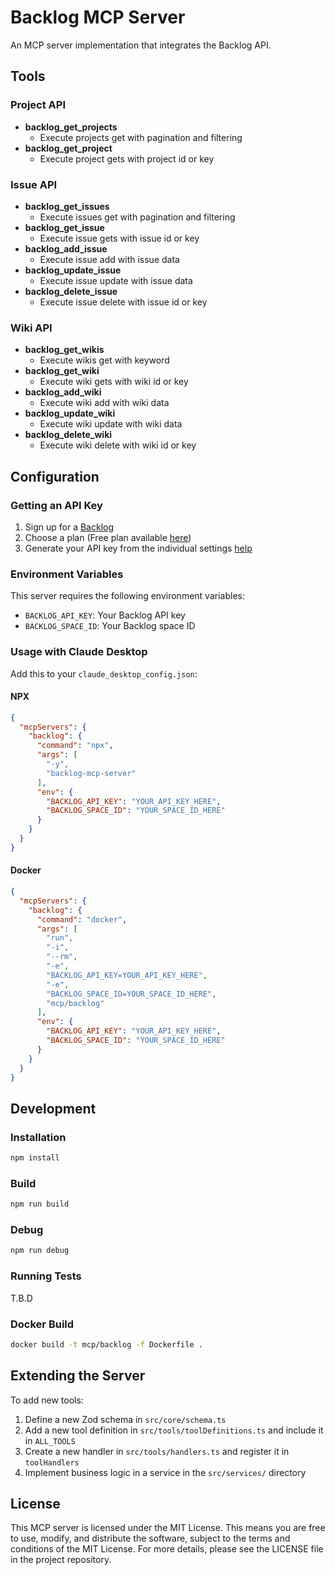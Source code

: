 # Backlog MCP Server

An MCP server implementation that integrates the Backlog API.

## Tools

### Project API

- **backlog_get_projects**
  - Execute projects get with pagination and filtering
- **backlog_get_project**
  - Execute project gets with project id or key

### Issue API

- **backlog_get_issues**
  - Execute issues get with pagination and filtering
- **backlog_get_issue**
  - Execute issue gets with issue id or key
- **backlog_add_issue**
  - Execute issue add with issue data
- **backlog_update_issue**
  - Execute issue update with issue data
- **backlog_delete_issue**
  - Execute issue delete with issue id or key

### Wiki API

- **backlog_get_wikis**
  - Execute wikis get with keyword
- **backlog_get_wiki**
  - Execute wiki gets with wiki id or key
- **backlog_add_wiki**
  - Execute wiki add with wiki data
- **backlog_update_wiki**
  - Execute wiki update with wiki data
- **backlog_delete_wiki**
  - Execute wiki delete with wiki id or key

## Configuration

### Getting an API Key

1. Sign up for a [Backlog](https://backlog.com)
2. Choose a plan (Free plan available [here](https://registerjp.backlog.com/trial/with-new-account/plan/11))
3. Generate your API key from the individual settings [help](https://support-ja.backlog.com/hc/ja/articles/360035641754-API%E3%81%AE%E8%A8%AD%E5%AE%9A)

### Environment Variables

This server requires the following environment variables:

- `BACKLOG_API_KEY`: Your Backlog API key
- `BACKLOG_SPACE_ID`: Your Backlog space ID

### Usage with Claude Desktop

Add this to your `claude_desktop_config.json`:

#### NPX

```json
{
  "mcpServers": {
    "backlog": {
      "command": "npx",
      "args": [
        "-y",
        "backlog-mcp-server"
      ],
      "env": {
        "BACKLOG_API_KEY": "YOUR_API_KEY_HERE",
        "BACKLOG_SPACE_ID": "YOUR_SPACE_ID_HERE"
      }
    }
  }
}
```

#### Docker

```json
{
  "mcpServers": {
    "backlog": {
      "command": "docker",
      "args": [
        "run",
        "-i",
        "--rm",
        "-e",
        "BACKLOG_API_KEY=YOUR_API_KEY_HERE",
        "-e",
        "BACKLOG_SPACE_ID=YOUR_SPACE_ID_HERE",
        "mcp/backlog"
      ],
      "env": {
        "BACKLOG_API_KEY": "YOUR_API_KEY_HERE",
        "BACKLOG_SPACE_ID": "YOUR_SPACE_ID_HERE"
      }
    }
  }
}
```

## Development

### Installation

```bash
npm install
```

### Build

```bash
npm run build
```

### Debug

```bash
npm run debug
```

### Running Tests

T.B.D

### Docker Build

```bash
docker build -t mcp/backlog -f Dockerfile .
```

## Extending the Server

To add new tools:

1. Define a new Zod schema in `src/core/schema.ts`
2. Add a new tool definition in `src/tools/toolDefinitions.ts` and include it in `ALL_TOOLS`
3. Create a new handler in `src/tools/handlers.ts` and register it in `toolHandlers`
4. Implement business logic in a service in the `src/services/` directory

## License

This MCP server is licensed under the MIT License. This means you are free to use, modify, and distribute the software, subject to the terms and conditions of the MIT License. For more details, please see the LICENSE file in the project repository.
